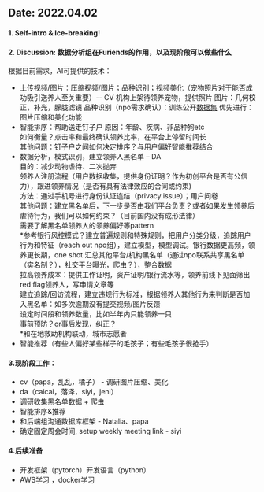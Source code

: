 ## Date: 2022.04.02
#### 1. Self-intro & Ice-breaking!  
#### 2. Discussion: 数据分析组在Furiends的作用，以及现阶段可以做些什么  
根据目前需求，AI可提供的技术：  
-  上传视频/图片：压缩视频/图片；品种识别；视频美化（宠物照片对于能否成功吸引送养人至关重要）-- CV
机构上架待领养宠物，提供照片
图片：几何校正，补光，朦胧滤镜
品种识别（npo需求确认）：训练公开[数据集](http://vision.stanford.edu/aditya86/ImageNetDogs/)
优先进行：图片压缩和美化功能
-  智能排序：帮助送走钉子户
原因：年龄、疾病、非品种狗etc  
如何衡量？点击率和最终确认领养比率，在平台上停留时间长  
其他问题：钉子户之间如何决定排序？与用户偏好智能推荐结合  
-  数据分析，模式识别，建立领养人黑名单 – DA  
目的：减少动物虐待、二次抛弃  
领养人注册流程（用户数据收集，提供身份证明？作为初创平台是否有公信力），跟进领养情况（是否有具有法律效应的合同或约束)  
方法：通过手机号进行身份认证连结（privacy issue）；用户问卷  
其他问题：建立黑名单后，下一步是否由我们平台负责？或者如果发生领养后虐待行为，我们可以如何约束？（目前国内没有成形法律）  
需要了解黑名单领养人的领养偏好等pattern  
*参考银行风控模式？建立普遍规则和特殊规则，把用户分类分级，追踪用户行为和特征（reach out npo组），建立模型，模型调试。银行数据更高频，领养更长期，one shot
汇总其他平台/机构黑名单（通过npo联系共享黑名单（实名制？），社交平台曝光，爬虫？），整合数据  
拉高领养成本：提供工作证明，资产证明/银行流水等，领养前线下见面筛出red flag领养人，写申请文章等  
建立追踪/回访流程，建立违规行为标准，根据领养人其他行为来判断是否加入黑名单：如多次逾期没有提交视频/图片反馈  
设定时间段和领养数量，比如半年内只能领养一只  
事前预防？or事后发现，纠正？  
*和在地救助机构联动，城市志愿者  
-  智能推荐（有些人偏好某些样子的毛孩子；有些毛孩子很抢手）  
#### 3.现阶段工作：
-  cv（papa，乱乱，橘子） - 调研图片压缩、美化  
-  da（caicai，落泽，siyi，jeni）   
-  调研收集黑名单数据 + 爬虫
-  智能排序&推荐
-  和后端组沟通数据库框架 - Natalia、papa
-  确定固定周会时间, setup weekly meeting link - siyi
#### 4.后续准备
-  开发框架（pytorch）开发语言（python）
-  AWS学习 ，docker学习

